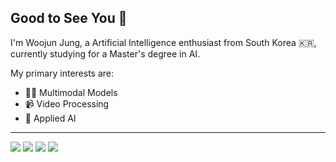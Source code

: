 ## Good to See You 👋

I'm Woojun Jung, a Artificial Intelligence enthusiast from South Korea 🇰🇷, currently studying for a Master's degree in AI.

My primary interests are:
- 👯‍♂️ Multimodal Models
- 📹 Video Processing
- 👷 Applied AI 

   
---
<img src="https://img.shields.io/badge/Python-3776AB?style=for-the-badge&logo=python&logoColor=white"/>  <img src="https://img.shields.io/badge/Jupyter-F37626?style=for-the-badge&logo=jupyter&logoColor=white"/> <img src="https://img.shields.io/badge/PyTorch-EE4C2C?style=for-the-badge&logo=pytorch&logoColor=white"/>  <img src="https://img.shields.io/badge/R-276DC3?style=for-the-badge&logo=R&logoColor=white"/>


<!--
**jungnerd/Jungnerd** is a ✨ _special_ ✨ repository because its `README.md` (this file) appears on your GitHub profile.

Here are some ideas to get you started:

- 🔭 I’m currently working on ...
- 🌱 I’m currently learning ...
- 👯 I’m looking to collaborate on ...
- 🤔 I’m looking for help with ...
- 💬 Ask me about ...
- 📫 How to reach me: ...
- 😄 Pronouns: ...
- ⚡ Fun fact: ...
-->
